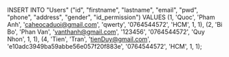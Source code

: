 INSERT INTO "Users" ("id", "firstname", "lastname", "email", "pwd", "phone", "address", "gender", "id_permission") VALUES
(1, 'Quoc', 'Pham Anh', 'caheocaduoi@gmail.com', 'qwerty', '0764544572', 'HCM', 1, 1),
(2, 'Bi Bo', 'Phan Van', 'vanthanh@gmail.com', '123456', '0764544572', 'Quy Nhon', 1, 1),
(4, 'Tien', 'Tran', 'tienDuy@gmail.com', 'e10adc3949ba59abbe56e057f20f883e', '0764544572', 'HCM', 1, 1);
